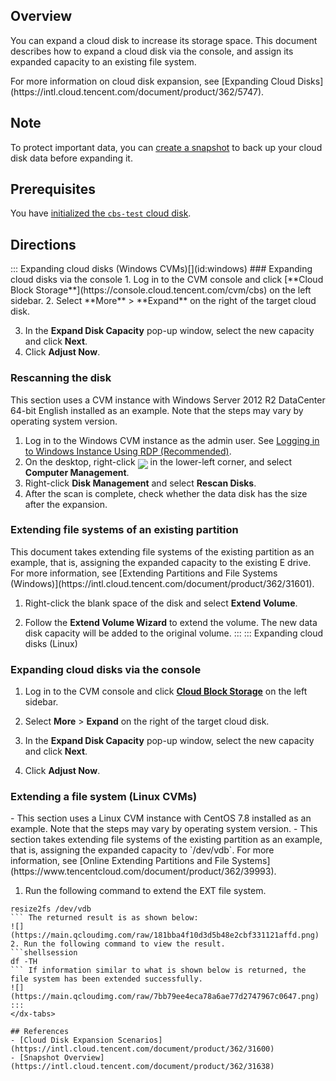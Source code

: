 ## Overview
You can expand a cloud disk to increase its storage space. This document describes how to expand a cloud disk via the console, and assign its expanded capacity to an existing file system.

<dx-alert infotype="explain" title="">
For more information on cloud disk expansion, see [Expanding Cloud Disks](https://intl.cloud.tencent.com/document/product/362/5747).
</dx-alert>



## Note
To protect important data, you can [create a snapshot](https://intl.cloud.tencent.com/document/product/362/5755) to back up your cloud disk data before expanding it.

## Prerequisites
You have [initialized the `cbs-test` cloud disk](https://intl.cloud.tencent.com/document/product/362/31645).

## Directions
<dx-tabs>
::: Expanding cloud disks (Windows CVMs)[](id:windows)
### Expanding cloud disks via the console
1. Log in to the CVM console and click [**Cloud Block Storage**](https://console.cloud.tencent.com/cvm/cbs) on the left sidebar. 
2. Select **More** > **Expand** on the right of the target cloud disk.

3. In the **Expand Disk Capacity** pop-up window, select the new capacity and click **Next**.
4. Click **Adjust Now**.

### Rescanning the disk

<dx-alert infotype="explain" title="">
This section uses a CVM instance with Windows Server 2012 R2 DataCenter 64-bit English installed as an example. Note that the steps may vary by operating system version.
</dx-alert>


1. Log in to the Windows CVM instance as the admin user. See [Logging in to Windows Instance Using RDP (Recommended)](https://intl.cloud.tencent.com/document/product/213/5435). 
2. On the desktop, right-click <img src="https://main.qcloudimg.com/raw/3d815ac1c196b47b2eea7c3a516c3d88.png" style="margin:-6px 0px"> in the lower-left corner, and select **Computer Management**.
3. Right-click **Disk Management** and select **Rescan Disks**.
4. After the scan is complete, check whether the data disk has the size after the expansion.

### Extending file systems of an existing partition

<dx-alert infotype="explain" title="">
This document takes extending file systems of the existing partition as an example, that is, assigning the expanded capacity to the existing E drive. For more information, see [Extending Partitions and File Systems (Windows)](https://intl.cloud.tencent.com/document/product/362/31601).
</dx-alert>


1. Right-click the blank space of the disk and select **Extend Volume**.

2. Follow the **Extend Volume Wizard** to extend the volume.
The new data disk capacity will be added to the original volume.
:::
::: Expanding cloud disks (Linux)[](id:linux)
### Expanding cloud disks via the console
1. Log in to the CVM console and click [**Cloud Block Storage**](https://console.cloud.tencent.com/cvm/cbs) on the left sidebar. 
2. Select **More** > **Expand** on the right of the target cloud disk.

3. In the **Expand Disk Capacity** pop-up window, select the new capacity and click **Next**.
4. Click **Adjust Now**.

### Extending a file system (Linux CVMs)


<dx-alert infotype="explain" title="">
- This section uses a Linux CVM instance with CentOS 7.8 installed as an example. Note that the steps may vary by operating system version.
- This section takes extending file systems of the existing partition as an example, that is, assigning the expanded capacity to `/dev/vdb`. For more information, see [Online Extending Partitions and File Systems](https://www.tencentcloud.com/document/product/362/39993).
</dx-alert>


1. Run the following command to extend the EXT file system.
```shellsession
resize2fs /dev/vdb
​``` The returned result is as shown below:
![](https://main.qcloudimg.com/raw/181bba4f10d3d5b48e2cbf331121affd.png)
2. Run the following command to view the result.
​```shellsession
df -TH
``` If information similar to what is shown below is returned, the file system has been extended successfully.
![](https://main.qcloudimg.com/raw/7bb79ee4eca78a6ae77d2747967c0647.png)
:::
</dx-tabs>

## References
- [Cloud Disk Expansion Scenarios](https://intl.cloud.tencent.com/document/product/362/31600)
- [Snapshot Overview](https://intl.cloud.tencent.com/document/product/362/31638)

